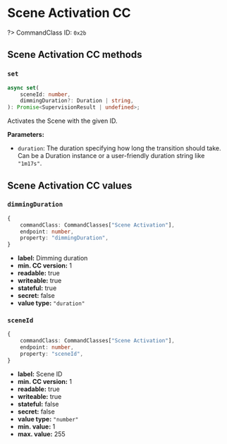 # Scene Activation CC

?> CommandClass ID: `0x2b`

## Scene Activation CC methods

### `set`

```ts
async set(
	sceneId: number,
	dimmingDuration?: Duration | string,
): Promise<SupervisionResult | undefined>;
```

Activates the Scene with the given ID.

**Parameters:**

- `duration`: The duration specifying how long the transition should take. Can be a Duration instance or a user-friendly duration string like `"1m17s"`.

## Scene Activation CC values

### `dimmingDuration`

```ts
{
	commandClass: CommandClasses["Scene Activation"],
	endpoint: number,
	property: "dimmingDuration",
}
```

- **label:** Dimming duration
- **min. CC version:** 1
- **readable:** true
- **writeable:** true
- **stateful:** true
- **secret:** false
- **value type:** `"duration"`

### `sceneId`

```ts
{
	commandClass: CommandClasses["Scene Activation"],
	endpoint: number,
	property: "sceneId",
}
```

- **label:** Scene ID
- **min. CC version:** 1
- **readable:** true
- **writeable:** true
- **stateful:** false
- **secret:** false
- **value type:** `"number"`
- **min. value:** 1
- **max. value:** 255
